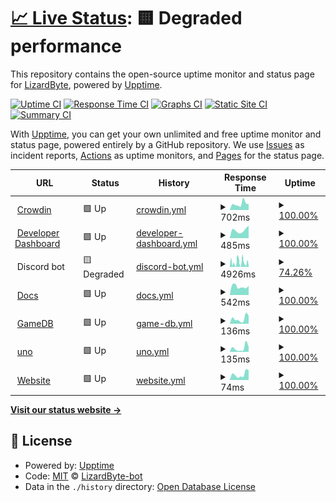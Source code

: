 # [📈 Live Status](https://status.lizardbyte.dev): <!--live status--> **🟨 Degraded performance**

This repository contains the open-source uptime monitor and status page for [LizardByte](https://app.lizardbyte.dev), powered by [Upptime](https://github.com/upptime/upptime).

[![Uptime CI](https://github.com/LizardByte-bot/upptime/workflows/Uptime%20CI/badge.svg)](https://github.com/LizardByte-bot/upptime/actions?query=workflow%3A%22Uptime+CI%22)
[![Response Time CI](https://github.com/LizardByte-bot/upptime/workflows/Response%20Time%20CI/badge.svg)](https://github.com/LizardByte-bot/upptime/actions?query=workflow%3A%22Response+Time+CI%22)
[![Graphs CI](https://github.com/LizardByte-bot/upptime/workflows/Graphs%20CI/badge.svg)](https://github.com/LizardByte-bot/upptime/actions?query=workflow%3A%22Graphs+CI%22)
[![Static Site CI](https://github.com/LizardByte-bot/upptime/workflows/Static%20Site%20CI/badge.svg)](https://github.com/LizardByte-bot/upptime/actions?query=workflow%3A%22Static+Site+CI%22)
[![Summary CI](https://github.com/LizardByte-bot/upptime/workflows/Summary%20CI/badge.svg)](https://github.com/LizardByte-bot/upptime/actions?query=workflow%3A%22Summary+CI%22)

With [Upptime](https://upptime.js.org), you can get your own unlimited and free uptime monitor and status page, powered entirely by a GitHub repository. We use [Issues](https://github.com/LizardByte-bot/upptime/issues) as incident reports, [Actions](https://github.com/LizardByte-bot/upptime/actions) as uptime monitors, and [Pages](https://status.lizardbyte.dev) for the status page.

<!--start: status pages-->
<!-- This summary is generated by Upptime (https://github.com/upptime/upptime) -->
<!-- Do not edit this manually, your changes will be overwritten -->
<!-- prettier-ignore -->
| URL | Status | History | Response Time | Uptime |
| --- | ------ | ------- | ------------- | ------ |
| <img alt="" src="https://icons.duckduckgo.com/ip3/translate.lizardbyte.dev.ico" height="13"> [Crowdin](https://translate.lizardbyte.dev) | 🟩 Up | [crowdin.yml](https://github.com/LizardByte-infrastructure/upptime/commits/HEAD/history/crowdin.yml) | <details><summary><img alt="Response time graph" src="./graphs/crowdin/response-time-week.png" height="20"> 702ms</summary><br><a href="https://status.lizardbyte.dev/history/crowdin"><img alt="Response time 475" src="https://img.shields.io/endpoint?url=https%3A%2F%2Fraw.githubusercontent.com%2FLizardByte-infrastructure%2Fupptime%2FHEAD%2Fapi%2Fcrowdin%2Fresponse-time.json"></a><br><a href="https://status.lizardbyte.dev/history/crowdin"><img alt="24-hour response time 378" src="https://img.shields.io/endpoint?url=https%3A%2F%2Fraw.githubusercontent.com%2FLizardByte-infrastructure%2Fupptime%2FHEAD%2Fapi%2Fcrowdin%2Fresponse-time-day.json"></a><br><a href="https://status.lizardbyte.dev/history/crowdin"><img alt="7-day response time 702" src="https://img.shields.io/endpoint?url=https%3A%2F%2Fraw.githubusercontent.com%2FLizardByte-infrastructure%2Fupptime%2FHEAD%2Fapi%2Fcrowdin%2Fresponse-time-week.json"></a><br><a href="https://status.lizardbyte.dev/history/crowdin"><img alt="30-day response time 712" src="https://img.shields.io/endpoint?url=https%3A%2F%2Fraw.githubusercontent.com%2FLizardByte-infrastructure%2Fupptime%2FHEAD%2Fapi%2Fcrowdin%2Fresponse-time-month.json"></a><br><a href="https://status.lizardbyte.dev/history/crowdin"><img alt="1-year response time 508" src="https://img.shields.io/endpoint?url=https%3A%2F%2Fraw.githubusercontent.com%2FLizardByte-infrastructure%2Fupptime%2FHEAD%2Fapi%2Fcrowdin%2Fresponse-time-year.json"></a></details> | <details><summary><a href="https://status.lizardbyte.dev/history/crowdin">100.00%</a></summary><a href="https://status.lizardbyte.dev/history/crowdin"><img alt="All-time uptime 99.97%" src="https://img.shields.io/endpoint?url=https%3A%2F%2Fraw.githubusercontent.com%2FLizardByte-infrastructure%2Fupptime%2FHEAD%2Fapi%2Fcrowdin%2Fuptime.json"></a><br><a href="https://status.lizardbyte.dev/history/crowdin"><img alt="24-hour uptime 100.00%" src="https://img.shields.io/endpoint?url=https%3A%2F%2Fraw.githubusercontent.com%2FLizardByte-infrastructure%2Fupptime%2FHEAD%2Fapi%2Fcrowdin%2Fuptime-day.json"></a><br><a href="https://status.lizardbyte.dev/history/crowdin"><img alt="7-day uptime 100.00%" src="https://img.shields.io/endpoint?url=https%3A%2F%2Fraw.githubusercontent.com%2FLizardByte-infrastructure%2Fupptime%2FHEAD%2Fapi%2Fcrowdin%2Fuptime-week.json"></a><br><a href="https://status.lizardbyte.dev/history/crowdin"><img alt="30-day uptime 100.00%" src="https://img.shields.io/endpoint?url=https%3A%2F%2Fraw.githubusercontent.com%2FLizardByte-infrastructure%2Fupptime%2FHEAD%2Fapi%2Fcrowdin%2Fuptime-month.json"></a><br><a href="https://status.lizardbyte.dev/history/crowdin"><img alt="1-year uptime 99.93%" src="https://img.shields.io/endpoint?url=https%3A%2F%2Fraw.githubusercontent.com%2FLizardByte-infrastructure%2Fupptime%2FHEAD%2Fapi%2Fcrowdin%2Fuptime-year.json"></a></details>
| <img alt="" src="https://icons.duckduckgo.com/ip3/app.lizardbyte.dev.ico" height="13"> [Developer Dashboard](https://app.lizardbyte.dev/dashboard) | 🟩 Up | [developer-dashboard.yml](https://github.com/LizardByte-infrastructure/upptime/commits/HEAD/history/developer-dashboard.yml) | <details><summary><img alt="Response time graph" src="./graphs/developer-dashboard/response-time-week.png" height="20"> 485ms</summary><br><a href="https://status.lizardbyte.dev/history/developer-dashboard"><img alt="Response time 416" src="https://img.shields.io/endpoint?url=https%3A%2F%2Fraw.githubusercontent.com%2FLizardByte-infrastructure%2Fupptime%2FHEAD%2Fapi%2Fdeveloper-dashboard%2Fresponse-time.json"></a><br><a href="https://status.lizardbyte.dev/history/developer-dashboard"><img alt="24-hour response time 534" src="https://img.shields.io/endpoint?url=https%3A%2F%2Fraw.githubusercontent.com%2FLizardByte-infrastructure%2Fupptime%2FHEAD%2Fapi%2Fdeveloper-dashboard%2Fresponse-time-day.json"></a><br><a href="https://status.lizardbyte.dev/history/developer-dashboard"><img alt="7-day response time 485" src="https://img.shields.io/endpoint?url=https%3A%2F%2Fraw.githubusercontent.com%2FLizardByte-infrastructure%2Fupptime%2FHEAD%2Fapi%2Fdeveloper-dashboard%2Fresponse-time-week.json"></a><br><a href="https://status.lizardbyte.dev/history/developer-dashboard"><img alt="30-day response time 458" src="https://img.shields.io/endpoint?url=https%3A%2F%2Fraw.githubusercontent.com%2FLizardByte-infrastructure%2Fupptime%2FHEAD%2Fapi%2Fdeveloper-dashboard%2Fresponse-time-month.json"></a><br><a href="https://status.lizardbyte.dev/history/developer-dashboard"><img alt="1-year response time 435" src="https://img.shields.io/endpoint?url=https%3A%2F%2Fraw.githubusercontent.com%2FLizardByte-infrastructure%2Fupptime%2FHEAD%2Fapi%2Fdeveloper-dashboard%2Fresponse-time-year.json"></a></details> | <details><summary><a href="https://status.lizardbyte.dev/history/developer-dashboard">100.00%</a></summary><a href="https://status.lizardbyte.dev/history/developer-dashboard"><img alt="All-time uptime 99.50%" src="https://img.shields.io/endpoint?url=https%3A%2F%2Fraw.githubusercontent.com%2FLizardByte-infrastructure%2Fupptime%2FHEAD%2Fapi%2Fdeveloper-dashboard%2Fuptime.json"></a><br><a href="https://status.lizardbyte.dev/history/developer-dashboard"><img alt="24-hour uptime 100.00%" src="https://img.shields.io/endpoint?url=https%3A%2F%2Fraw.githubusercontent.com%2FLizardByte-infrastructure%2Fupptime%2FHEAD%2Fapi%2Fdeveloper-dashboard%2Fuptime-day.json"></a><br><a href="https://status.lizardbyte.dev/history/developer-dashboard"><img alt="7-day uptime 100.00%" src="https://img.shields.io/endpoint?url=https%3A%2F%2Fraw.githubusercontent.com%2FLizardByte-infrastructure%2Fupptime%2FHEAD%2Fapi%2Fdeveloper-dashboard%2Fuptime-week.json"></a><br><a href="https://status.lizardbyte.dev/history/developer-dashboard"><img alt="30-day uptime 99.98%" src="https://img.shields.io/endpoint?url=https%3A%2F%2Fraw.githubusercontent.com%2FLizardByte-infrastructure%2Fupptime%2FHEAD%2Fapi%2Fdeveloper-dashboard%2Fuptime-month.json"></a><br><a href="https://status.lizardbyte.dev/history/developer-dashboard"><img alt="1-year uptime 99.45%" src="https://img.shields.io/endpoint?url=https%3A%2F%2Fraw.githubusercontent.com%2FLizardByte-infrastructure%2Fupptime%2FHEAD%2Fapi%2Fdeveloper-dashboard%2Fuptime-year.json"></a></details>
| <img alt="" src="https://cdn.prod.website-files.com/6257adef93867e50d84d30e2/6266bc493fb42d4e27bb8393_847541504914fd33810e70a0ea73177e.ico" height="13"> Discord bot | 🟨 Degraded | [discord-bot.yml](https://github.com/LizardByte-infrastructure/upptime/commits/HEAD/history/discord-bot.yml) | <details><summary><img alt="Response time graph" src="./graphs/discord-bot/response-time-week.png" height="20"> 4926ms</summary><br><a href="https://status.lizardbyte.dev/history/discord-bot"><img alt="Response time 3982" src="https://img.shields.io/endpoint?url=https%3A%2F%2Fraw.githubusercontent.com%2FLizardByte-infrastructure%2Fupptime%2FHEAD%2Fapi%2Fdiscord-bot%2Fresponse-time.json"></a><br><a href="https://status.lizardbyte.dev/history/discord-bot"><img alt="24-hour response time 4594" src="https://img.shields.io/endpoint?url=https%3A%2F%2Fraw.githubusercontent.com%2FLizardByte-infrastructure%2Fupptime%2FHEAD%2Fapi%2Fdiscord-bot%2Fresponse-time-day.json"></a><br><a href="https://status.lizardbyte.dev/history/discord-bot"><img alt="7-day response time 4926" src="https://img.shields.io/endpoint?url=https%3A%2F%2Fraw.githubusercontent.com%2FLizardByte-infrastructure%2Fupptime%2FHEAD%2Fapi%2Fdiscord-bot%2Fresponse-time-week.json"></a><br><a href="https://status.lizardbyte.dev/history/discord-bot"><img alt="30-day response time 4078" src="https://img.shields.io/endpoint?url=https%3A%2F%2Fraw.githubusercontent.com%2FLizardByte-infrastructure%2Fupptime%2FHEAD%2Fapi%2Fdiscord-bot%2Fresponse-time-month.json"></a><br><a href="https://status.lizardbyte.dev/history/discord-bot"><img alt="1-year response time 3982" src="https://img.shields.io/endpoint?url=https%3A%2F%2Fraw.githubusercontent.com%2FLizardByte-infrastructure%2Fupptime%2FHEAD%2Fapi%2Fdiscord-bot%2Fresponse-time-year.json"></a></details> | <details><summary><a href="https://status.lizardbyte.dev/history/discord-bot">74.26%</a></summary><a href="https://status.lizardbyte.dev/history/discord-bot"><img alt="All-time uptime 95.71%" src="https://img.shields.io/endpoint?url=https%3A%2F%2Fraw.githubusercontent.com%2FLizardByte-infrastructure%2Fupptime%2FHEAD%2Fapi%2Fdiscord-bot%2Fuptime.json"></a><br><a href="https://status.lizardbyte.dev/history/discord-bot"><img alt="24-hour uptime 0.00%" src="https://img.shields.io/endpoint?url=https%3A%2F%2Fraw.githubusercontent.com%2FLizardByte-infrastructure%2Fupptime%2FHEAD%2Fapi%2Fdiscord-bot%2Fuptime-day.json"></a><br><a href="https://status.lizardbyte.dev/history/discord-bot"><img alt="7-day uptime 74.26%" src="https://img.shields.io/endpoint?url=https%3A%2F%2Fraw.githubusercontent.com%2FLizardByte-infrastructure%2Fupptime%2FHEAD%2Fapi%2Fdiscord-bot%2Fuptime-week.json"></a><br><a href="https://status.lizardbyte.dev/history/discord-bot"><img alt="30-day uptime 89.10%" src="https://img.shields.io/endpoint?url=https%3A%2F%2Fraw.githubusercontent.com%2FLizardByte-infrastructure%2Fupptime%2FHEAD%2Fapi%2Fdiscord-bot%2Fuptime-month.json"></a><br><a href="https://status.lizardbyte.dev/history/discord-bot"><img alt="1-year uptime 95.71%" src="https://img.shields.io/endpoint?url=https%3A%2F%2Fraw.githubusercontent.com%2FLizardByte-infrastructure%2Fupptime%2FHEAD%2Fapi%2Fdiscord-bot%2Fuptime-year.json"></a></details>
| <img alt="" src="https://docs.readthedocs.io/favicon.ico" height="13"> [Docs](https://docs.lizardbyte.dev) | 🟩 Up | [docs.yml](https://github.com/LizardByte-infrastructure/upptime/commits/HEAD/history/docs.yml) | <details><summary><img alt="Response time graph" src="./graphs/docs/response-time-week.png" height="20"> 542ms</summary><br><a href="https://status.lizardbyte.dev/history/docs"><img alt="Response time 370" src="https://img.shields.io/endpoint?url=https%3A%2F%2Fraw.githubusercontent.com%2FLizardByte-infrastructure%2Fupptime%2FHEAD%2Fapi%2Fdocs%2Fresponse-time.json"></a><br><a href="https://status.lizardbyte.dev/history/docs"><img alt="24-hour response time 199" src="https://img.shields.io/endpoint?url=https%3A%2F%2Fraw.githubusercontent.com%2FLizardByte-infrastructure%2Fupptime%2FHEAD%2Fapi%2Fdocs%2Fresponse-time-day.json"></a><br><a href="https://status.lizardbyte.dev/history/docs"><img alt="7-day response time 542" src="https://img.shields.io/endpoint?url=https%3A%2F%2Fraw.githubusercontent.com%2FLizardByte-infrastructure%2Fupptime%2FHEAD%2Fapi%2Fdocs%2Fresponse-time-week.json"></a><br><a href="https://status.lizardbyte.dev/history/docs"><img alt="30-day response time 408" src="https://img.shields.io/endpoint?url=https%3A%2F%2Fraw.githubusercontent.com%2FLizardByte-infrastructure%2Fupptime%2FHEAD%2Fapi%2Fdocs%2Fresponse-time-month.json"></a><br><a href="https://status.lizardbyte.dev/history/docs"><img alt="1-year response time 362" src="https://img.shields.io/endpoint?url=https%3A%2F%2Fraw.githubusercontent.com%2FLizardByte-infrastructure%2Fupptime%2FHEAD%2Fapi%2Fdocs%2Fresponse-time-year.json"></a></details> | <details><summary><a href="https://status.lizardbyte.dev/history/docs">100.00%</a></summary><a href="https://status.lizardbyte.dev/history/docs"><img alt="All-time uptime 99.99%" src="https://img.shields.io/endpoint?url=https%3A%2F%2Fraw.githubusercontent.com%2FLizardByte-infrastructure%2Fupptime%2FHEAD%2Fapi%2Fdocs%2Fuptime.json"></a><br><a href="https://status.lizardbyte.dev/history/docs"><img alt="24-hour uptime 100.00%" src="https://img.shields.io/endpoint?url=https%3A%2F%2Fraw.githubusercontent.com%2FLizardByte-infrastructure%2Fupptime%2FHEAD%2Fapi%2Fdocs%2Fuptime-day.json"></a><br><a href="https://status.lizardbyte.dev/history/docs"><img alt="7-day uptime 100.00%" src="https://img.shields.io/endpoint?url=https%3A%2F%2Fraw.githubusercontent.com%2FLizardByte-infrastructure%2Fupptime%2FHEAD%2Fapi%2Fdocs%2Fuptime-week.json"></a><br><a href="https://status.lizardbyte.dev/history/docs"><img alt="30-day uptime 100.00%" src="https://img.shields.io/endpoint?url=https%3A%2F%2Fraw.githubusercontent.com%2FLizardByte-infrastructure%2Fupptime%2FHEAD%2Fapi%2Fdocs%2Fuptime-month.json"></a><br><a href="https://status.lizardbyte.dev/history/docs"><img alt="1-year uptime 100.00%" src="https://img.shields.io/endpoint?url=https%3A%2F%2Fraw.githubusercontent.com%2FLizardByte-infrastructure%2Fupptime%2FHEAD%2Fapi%2Fdocs%2Fuptime-year.json"></a></details>
| <img alt="" src="https://icons.duckduckgo.com/ip3/app.lizardbyte.dev.ico" height="13"> [GameDB](https://app.lizardbyte.dev/GameDB) | 🟩 Up | [game-db.yml](https://github.com/LizardByte-infrastructure/upptime/commits/HEAD/history/game-db.yml) | <details><summary><img alt="Response time graph" src="./graphs/game-db/response-time-week.png" height="20"> 136ms</summary><br><a href="https://status.lizardbyte.dev/history/game-db"><img alt="Response time 135" src="https://img.shields.io/endpoint?url=https%3A%2F%2Fraw.githubusercontent.com%2FLizardByte-infrastructure%2Fupptime%2FHEAD%2Fapi%2Fgame-db%2Fresponse-time.json"></a><br><a href="https://status.lizardbyte.dev/history/game-db"><img alt="24-hour response time 38" src="https://img.shields.io/endpoint?url=https%3A%2F%2Fraw.githubusercontent.com%2FLizardByte-infrastructure%2Fupptime%2FHEAD%2Fapi%2Fgame-db%2Fresponse-time-day.json"></a><br><a href="https://status.lizardbyte.dev/history/game-db"><img alt="7-day response time 136" src="https://img.shields.io/endpoint?url=https%3A%2F%2Fraw.githubusercontent.com%2FLizardByte-infrastructure%2Fupptime%2FHEAD%2Fapi%2Fgame-db%2Fresponse-time-week.json"></a><br><a href="https://status.lizardbyte.dev/history/game-db"><img alt="30-day response time 116" src="https://img.shields.io/endpoint?url=https%3A%2F%2Fraw.githubusercontent.com%2FLizardByte-infrastructure%2Fupptime%2FHEAD%2Fapi%2Fgame-db%2Fresponse-time-month.json"></a><br><a href="https://status.lizardbyte.dev/history/game-db"><img alt="1-year response time 124" src="https://img.shields.io/endpoint?url=https%3A%2F%2Fraw.githubusercontent.com%2FLizardByte-infrastructure%2Fupptime%2FHEAD%2Fapi%2Fgame-db%2Fresponse-time-year.json"></a></details> | <details><summary><a href="https://status.lizardbyte.dev/history/game-db">100.00%</a></summary><a href="https://status.lizardbyte.dev/history/game-db"><img alt="All-time uptime 100.00%" src="https://img.shields.io/endpoint?url=https%3A%2F%2Fraw.githubusercontent.com%2FLizardByte-infrastructure%2Fupptime%2FHEAD%2Fapi%2Fgame-db%2Fuptime.json"></a><br><a href="https://status.lizardbyte.dev/history/game-db"><img alt="24-hour uptime 100.00%" src="https://img.shields.io/endpoint?url=https%3A%2F%2Fraw.githubusercontent.com%2FLizardByte-infrastructure%2Fupptime%2FHEAD%2Fapi%2Fgame-db%2Fuptime-day.json"></a><br><a href="https://status.lizardbyte.dev/history/game-db"><img alt="7-day uptime 100.00%" src="https://img.shields.io/endpoint?url=https%3A%2F%2Fraw.githubusercontent.com%2FLizardByte-infrastructure%2Fupptime%2FHEAD%2Fapi%2Fgame-db%2Fuptime-week.json"></a><br><a href="https://status.lizardbyte.dev/history/game-db"><img alt="30-day uptime 99.98%" src="https://img.shields.io/endpoint?url=https%3A%2F%2Fraw.githubusercontent.com%2FLizardByte-infrastructure%2Fupptime%2FHEAD%2Fapi%2Fgame-db%2Fuptime-month.json"></a><br><a href="https://status.lizardbyte.dev/history/game-db"><img alt="1-year uptime 100.00%" src="https://img.shields.io/endpoint?url=https%3A%2F%2Fraw.githubusercontent.com%2FLizardByte-infrastructure%2Fupptime%2FHEAD%2Fapi%2Fgame-db%2Fuptime-year.json"></a></details>
| <img alt="" src="https://icons.duckduckgo.com/ip3/app.lizardbyte.dev.ico" height="13"> [uno](https://app.lizardbyte.dev/uno) | 🟩 Up | [uno.yml](https://github.com/LizardByte-infrastructure/upptime/commits/HEAD/history/uno.yml) | <details><summary><img alt="Response time graph" src="./graphs/uno/response-time-week.png" height="20"> 135ms</summary><br><a href="https://status.lizardbyte.dev/history/uno"><img alt="Response time 77" src="https://img.shields.io/endpoint?url=https%3A%2F%2Fraw.githubusercontent.com%2FLizardByte-infrastructure%2Fupptime%2FHEAD%2Fapi%2Funo%2Fresponse-time.json"></a><br><a href="https://status.lizardbyte.dev/history/uno"><img alt="24-hour response time 39" src="https://img.shields.io/endpoint?url=https%3A%2F%2Fraw.githubusercontent.com%2FLizardByte-infrastructure%2Fupptime%2FHEAD%2Fapi%2Funo%2Fresponse-time-day.json"></a><br><a href="https://status.lizardbyte.dev/history/uno"><img alt="7-day response time 135" src="https://img.shields.io/endpoint?url=https%3A%2F%2Fraw.githubusercontent.com%2FLizardByte-infrastructure%2Fupptime%2FHEAD%2Fapi%2Funo%2Fresponse-time-week.json"></a><br><a href="https://status.lizardbyte.dev/history/uno"><img alt="30-day response time 116" src="https://img.shields.io/endpoint?url=https%3A%2F%2Fraw.githubusercontent.com%2FLizardByte-infrastructure%2Fupptime%2FHEAD%2Fapi%2Funo%2Fresponse-time-month.json"></a><br><a href="https://status.lizardbyte.dev/history/uno"><img alt="1-year response time 78" src="https://img.shields.io/endpoint?url=https%3A%2F%2Fraw.githubusercontent.com%2FLizardByte-infrastructure%2Fupptime%2FHEAD%2Fapi%2Funo%2Fresponse-time-year.json"></a></details> | <details><summary><a href="https://status.lizardbyte.dev/history/uno">100.00%</a></summary><a href="https://status.lizardbyte.dev/history/uno"><img alt="All-time uptime 100.00%" src="https://img.shields.io/endpoint?url=https%3A%2F%2Fraw.githubusercontent.com%2FLizardByte-infrastructure%2Fupptime%2FHEAD%2Fapi%2Funo%2Fuptime.json"></a><br><a href="https://status.lizardbyte.dev/history/uno"><img alt="24-hour uptime 100.00%" src="https://img.shields.io/endpoint?url=https%3A%2F%2Fraw.githubusercontent.com%2FLizardByte-infrastructure%2Fupptime%2FHEAD%2Fapi%2Funo%2Fuptime-day.json"></a><br><a href="https://status.lizardbyte.dev/history/uno"><img alt="7-day uptime 100.00%" src="https://img.shields.io/endpoint?url=https%3A%2F%2Fraw.githubusercontent.com%2FLizardByte-infrastructure%2Fupptime%2FHEAD%2Fapi%2Funo%2Fuptime-week.json"></a><br><a href="https://status.lizardbyte.dev/history/uno"><img alt="30-day uptime 100.00%" src="https://img.shields.io/endpoint?url=https%3A%2F%2Fraw.githubusercontent.com%2FLizardByte-infrastructure%2Fupptime%2FHEAD%2Fapi%2Funo%2Fuptime-month.json"></a><br><a href="https://status.lizardbyte.dev/history/uno"><img alt="1-year uptime 100.00%" src="https://img.shields.io/endpoint?url=https%3A%2F%2Fraw.githubusercontent.com%2FLizardByte-infrastructure%2Fupptime%2FHEAD%2Fapi%2Funo%2Fuptime-year.json"></a></details>
| <img alt="" src="https://icons.duckduckgo.com/ip3/app.lizardbyte.dev.ico" height="13"> [Website](https://app.lizardbyte.dev) | 🟩 Up | [website.yml](https://github.com/LizardByte-infrastructure/upptime/commits/HEAD/history/website.yml) | <details><summary><img alt="Response time graph" src="./graphs/website/response-time-week.png" height="20"> 74ms</summary><br><a href="https://status.lizardbyte.dev/history/website"><img alt="Response time 101" src="https://img.shields.io/endpoint?url=https%3A%2F%2Fraw.githubusercontent.com%2FLizardByte-infrastructure%2Fupptime%2FHEAD%2Fapi%2Fwebsite%2Fresponse-time.json"></a><br><a href="https://status.lizardbyte.dev/history/website"><img alt="24-hour response time 19" src="https://img.shields.io/endpoint?url=https%3A%2F%2Fraw.githubusercontent.com%2FLizardByte-infrastructure%2Fupptime%2FHEAD%2Fapi%2Fwebsite%2Fresponse-time-day.json"></a><br><a href="https://status.lizardbyte.dev/history/website"><img alt="7-day response time 74" src="https://img.shields.io/endpoint?url=https%3A%2F%2Fraw.githubusercontent.com%2FLizardByte-infrastructure%2Fupptime%2FHEAD%2Fapi%2Fwebsite%2Fresponse-time-week.json"></a><br><a href="https://status.lizardbyte.dev/history/website"><img alt="30-day response time 63" src="https://img.shields.io/endpoint?url=https%3A%2F%2Fraw.githubusercontent.com%2FLizardByte-infrastructure%2Fupptime%2FHEAD%2Fapi%2Fwebsite%2Fresponse-time-month.json"></a><br><a href="https://status.lizardbyte.dev/history/website"><img alt="1-year response time 78" src="https://img.shields.io/endpoint?url=https%3A%2F%2Fraw.githubusercontent.com%2FLizardByte-infrastructure%2Fupptime%2FHEAD%2Fapi%2Fwebsite%2Fresponse-time-year.json"></a></details> | <details><summary><a href="https://status.lizardbyte.dev/history/website">100.00%</a></summary><a href="https://status.lizardbyte.dev/history/website"><img alt="All-time uptime 100.00%" src="https://img.shields.io/endpoint?url=https%3A%2F%2Fraw.githubusercontent.com%2FLizardByte-infrastructure%2Fupptime%2FHEAD%2Fapi%2Fwebsite%2Fuptime.json"></a><br><a href="https://status.lizardbyte.dev/history/website"><img alt="24-hour uptime 100.00%" src="https://img.shields.io/endpoint?url=https%3A%2F%2Fraw.githubusercontent.com%2FLizardByte-infrastructure%2Fupptime%2FHEAD%2Fapi%2Fwebsite%2Fuptime-day.json"></a><br><a href="https://status.lizardbyte.dev/history/website"><img alt="7-day uptime 100.00%" src="https://img.shields.io/endpoint?url=https%3A%2F%2Fraw.githubusercontent.com%2FLizardByte-infrastructure%2Fupptime%2FHEAD%2Fapi%2Fwebsite%2Fuptime-week.json"></a><br><a href="https://status.lizardbyte.dev/history/website"><img alt="30-day uptime 100.00%" src="https://img.shields.io/endpoint?url=https%3A%2F%2Fraw.githubusercontent.com%2FLizardByte-infrastructure%2Fupptime%2FHEAD%2Fapi%2Fwebsite%2Fuptime-month.json"></a><br><a href="https://status.lizardbyte.dev/history/website"><img alt="1-year uptime 100.00%" src="https://img.shields.io/endpoint?url=https%3A%2F%2Fraw.githubusercontent.com%2FLizardByte-infrastructure%2Fupptime%2FHEAD%2Fapi%2Fwebsite%2Fuptime-year.json"></a></details>

<!--end: status pages-->

[**Visit our status website →**](https://status.lizardbyte.dev)

## 📄 License

- Powered by: [Upptime](https://github.com/upptime/upptime)
- Code: [MIT](./LICENSE) © [LizardByte-bot](https://app.lizardbyte.dev)
- Data in the `./history` directory: [Open Database License](https://opendatacommons.org/licenses/odbl/1-0/)
